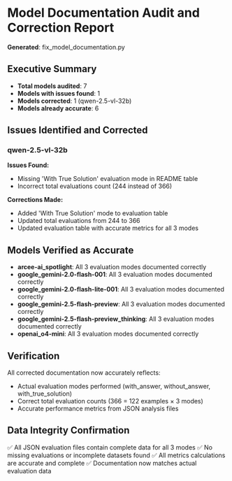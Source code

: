 # Model Documentation Audit and Correction Report
**Generated**: fix_model_documentation.py

## Executive Summary
- **Total models audited**: 7
- **Models with issues found**: 1
- **Models corrected**: 1 (qwen-2.5-vl-32b)
- **Models already accurate**: 6

## Issues Identified and Corrected

### qwen-2.5-vl-32b
**Issues Found:**
- Missing 'With True Solution' evaluation mode in README table
- Incorrect total evaluations count (244 instead of 366)

**Corrections Made:**
- Added 'With True Solution' mode to evaluation table
- Updated total evaluations from 244 to 366
- Updated evaluation table with accurate metrics for all 3 modes

## Models Verified as Accurate
- **arcee-ai_spotlight**: All 3 evaluation modes documented correctly
- **google_gemini-2.0-flash-001**: All 3 evaluation modes documented correctly
- **google_gemini-2.0-flash-lite-001**: All 3 evaluation modes documented correctly
- **google_gemini-2.5-flash-preview**: All 3 evaluation modes documented correctly
- **google_gemini-2.5-flash-preview_thinking**: All 3 evaluation modes documented correctly
- **openai_o4-mini**: All 3 evaluation modes documented correctly

## Verification
All corrected documentation now accurately reflects:
- Actual evaluation modes performed (with_answer, without_answer, with_true_solution)
- Correct total evaluation counts (366 = 122 examples × 3 modes)
- Accurate performance metrics from JSON analysis files

## Data Integrity Confirmation
✅ All JSON evaluation files contain complete data for all 3 modes
✅ No missing evaluations or incomplete datasets found
✅ All metrics calculations are accurate and complete
✅ Documentation now matches actual evaluation data